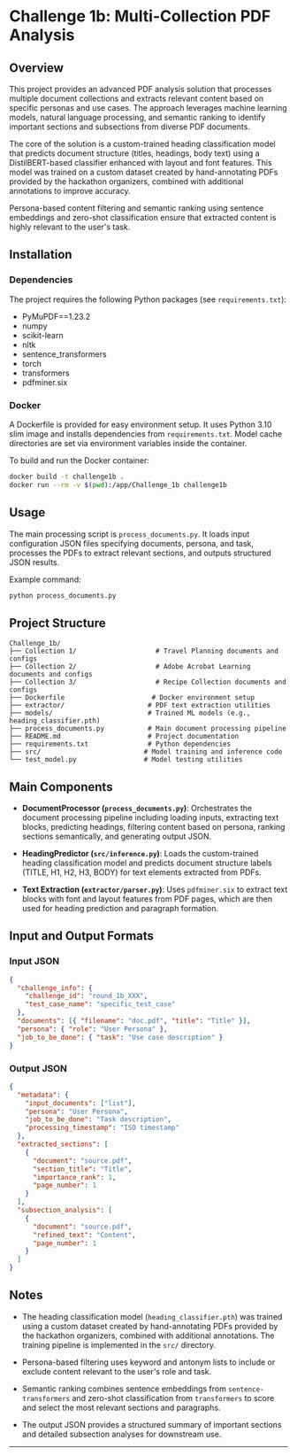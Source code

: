 # Challenge 1b: Multi-Collection PDF Analysis

## Overview

This project provides an advanced PDF analysis solution that processes multiple document collections and extracts relevant content based on specific personas and use cases. The approach leverages machine learning models, natural language processing, and semantic ranking to identify important sections and subsections from diverse PDF documents.

The core of the solution is a custom-trained heading classification model that predicts document structure (titles, headings, body text) using a DistilBERT-based classifier enhanced with layout and font features. This model was trained on a custom dataset created by hand-annotating PDFs provided by the hackathon organizers, combined with additional annotations to improve accuracy.

Persona-based content filtering and semantic ranking using sentence embeddings and zero-shot classification ensure that extracted content is highly relevant to the user's task.

## Installation

### Dependencies

The project requires the following Python packages (see `requirements.txt`):

- PyMuPDF==1.23.2
- numpy
- scikit-learn
- nltk
- sentence_transformers
- torch
- transformers
- pdfminer.six

### Docker

A Dockerfile is provided for easy environment setup. It uses Python 3.10 slim image and installs dependencies from `requirements.txt`. Model cache directories are set via environment variables inside the container.

To build and run the Docker container:

```bash
docker build -t challenge1b .
docker run --rm -v $(pwd):/app/Challenge_1b challenge1b
```

## Usage

The main processing script is `process_documents.py`. It loads input configuration JSON files specifying documents, persona, and task, processes the PDFs to extract relevant sections, and outputs structured JSON results.

Example command:

```bash
python process_documents.py
```

## Project Structure

```
Challenge_1b/
├── Collection 1/                    # Travel Planning documents and configs
├── Collection 2/                    # Adobe Acrobat Learning documents and configs
├── Collection 3/                    # Recipe Collection documents and configs
├── Dockerfile                      # Docker environment setup
├── extractor/                     # PDF text extraction utilities
├── models/                        # Trained ML models (e.g., heading_classifier.pth)
├── process_documents.py           # Main document processing pipeline
├── README.md                      # Project documentation
├── requirements.txt               # Python dependencies
├── src/                          # Model training and inference code
└── test_model.py                 # Model testing utilities
```

## Main Components

- **DocumentProcessor (`process_documents.py`)**: Orchestrates the document processing pipeline including loading inputs, extracting text blocks, predicting headings, filtering content based on persona, ranking sections semantically, and generating output JSON.

- **HeadingPredictor (`src/inference.py`)**: Loads the custom-trained heading classification model and predicts document structure labels (TITLE, H1, H2, H3, BODY) for text elements extracted from PDFs.

- **Text Extraction (`extractor/parser.py`)**: Uses `pdfminer.six` to extract text blocks with font and layout features from PDF pages, which are then used for heading prediction and paragraph formation.

## Input and Output Formats

### Input JSON

```json
{
  "challenge_info": {
    "challenge_id": "round_1b_XXX",
    "test_case_name": "specific_test_case"
  },
  "documents": [{ "filename": "doc.pdf", "title": "Title" }],
  "persona": { "role": "User Persona" },
  "job_to_be_done": { "task": "Use case description" }
}
```

### Output JSON

```json
{
  "metadata": {
    "input_documents": ["list"],
    "persona": "User Persona",
    "job_to_be_done": "Task description",
    "processing_timestamp": "ISO timestamp"
  },
  "extracted_sections": [
    {
      "document": "source.pdf",
      "section_title": "Title",
      "importance_rank": 1,
      "page_number": 1
    }
  ],
  "subsection_analysis": [
    {
      "document": "source.pdf",
      "refined_text": "Content",
      "page_number": 1
    }
  ]
}
```

## Notes

- The heading classification model (`heading_classifier.pth`) was trained using a custom dataset created by hand-annotating PDFs provided by the hackathon organizers, combined with additional annotations. The training pipeline is implemented in the `src/` directory.

- Persona-based filtering uses keyword and antonym lists to include or exclude content relevant to the user's role and task.

- Semantic ranking combines sentence embeddings from `sentence-transformers` and zero-shot classification from `transformers` to score and select the most relevant sections and paragraphs.

- The output JSON provides a structured summary of important sections and detailed subsection analyses for downstream use.

---
